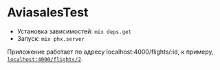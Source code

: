 # AviasalesTest

* Установка зависимостей: `mix deps.get`
* Запуск: `mix phx.server`

Приложение работает по адресу localhost:4000/flights/:id, к примеру, [`localhost:4000/flights/2`](http://localhost:4000/flights/2).
